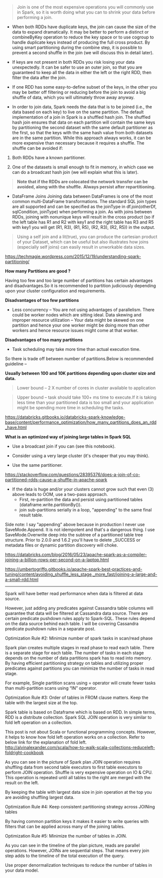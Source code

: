 > Join is one of the most expensive operations you will commonly use in Spark, so it is worth doing what you can to shrink your data before performing a join.



- When both RDDs have duplicate keys, the join can cause the size of the data to expand dramatically. It may be better to perform a distinct or combineByKey operation to reduce the key space or to use cogroup to handle duplicate keys instead of producing the full cross product. By using smart partitioning during the combine step, it is possible to prevent a second shuffle in the join (we will discuss this in detail later).

- If keys are not present in both RDDs you risk losing your data unexpectedly. It can be safer to use an outer join, so that you are guaranteed to keep all the data in either the left or the right RDD, then filter the data after the join.

- If one RDD has some easy-to-define subset of the keys, in the other you may be better off filtering or reducing before the join to avoid a big shuffle of data, which you will ultimately throw away anyway.

- In order to join data, Spark needs the data that is to be joined (i.e., the data based on each key) to live on the same partition. The default implementation of a join in Spark is a shuffled hash join. The shuffled hash join ensures that data on each partition will contain the same keys by partitioning the second dataset with the same default partitioner as the first, so that the keys with the same hash value from both datasets are in the same partition. While this approach always works, it can be more expensive than necessary because it requires a shuffle. The shuffle can be avoided if:

1. Both RDDs have a known partitioner.

2. One of the datasets is small enough to fit in memory, in which case we can do a broadcast hash join (we will explain what this is later).

> **Note that if the RDDs are colocated the network transfer can be avoided, along with the shuffle.**
> **Always persist after repartitioning.**

- DataFrame Joins
Joining data between DataFrames is one of the most common multi-DataFrame transformations. The standard SQL join types are all supported and can be specified as the joinType in df.join(otherDf, sqlCondition, joinType) when performing a join. As with joins between RDDs, joining with nonunique keys will result in the cross product (so if the left table has R1 and R2 with key1 and the right table has R3 and R5 with key1 you will get (R1, R3), (R1, R5), (R2, R3), (R2, R5)) in the output. 

> Using a self join and a lit(true), you can produce the cartesian product of your Dataset, which can be useful but also illustrates how joins (especially self joins) can easily result in unworkable data sizes.


https://techmagie.wordpress.com/2015/12/19/understanding-spark-partitioning/



**How many Partitions are good ?**

Having too few and too large number of partitions has certain advantages and disadvantages.So it is recommended to partition judiciously depending upon your cluster configuration and requirements.

**Disadvantages of too few partitions**

- Less concurrency – You are not using advantages of parallelism. There could be worker nodes which are sitting ideal.
Data skewing and improper resource utilization – Your data might be skewed on one partition and hence your one worker might be doing more than other workers and hence resource issues might come at that worker.


**Disadvantages of too many partitions**

- Task scheduling may take more time than actual execution time.

So there is trade off between number of partitions.Below is recommended guideline –

**Usually between 100 and 10K partitions depending upon cluster size and data.**

> Lower bound – 2 X number of cores in cluster available to application

> Upper bound – task should take 100+ ms time to execute.If it is taking less time than your partitioned data is too small and your application might be spending more time in scheduling the tasks.


https://databricks.gitbooks.io/databricks-spark-knowledge-base/content/performance_optimization/how_many_partitions_does_an_rdd_have.html




**What is an optimized way of joining large tables in Spark SQL**

- Use a broadcast join if you can (see this notebook). 

- Consider using a very large cluster (it's cheaper that you may think).

- Use the same partitioner. 

https://stackoverflow.com/questions/28395376/does-a-join-of-co-partitioned-rdds-cause-a-shuffle-in-apache-spark

- If the data is huge and/or your clusters cannot grow such that even (3) above leads to OOM, use a two-pass approach.
  -  First, re-partition the data and persist using partitioned tables (dataframe.write.partitionBy()).
  -  join sub-partitions serially in a loop, "appending" to the same final result table.

Side note: I say "appending" above because in production I never use SaveMode.Append. It is not idempotent and that's a dangerous thing. I use SaveMode.Overwrite deep into the subtree of a partitioned table tree structure. Prior to 2.0.0 and 1.6.2 you'll have to delete _SUCCESS or metadata files or dynamic partition discovery will choke.





https://databricks.com/blog/2016/05/23/apache-spark-as-a-compiler-joining-a-billion-rows-per-second-on-a-laptop.html


https://umbertogriffo.gitbooks.io/apache-spark-best-practices-and-tuning/content/avoiding_shuffle_less_stage,_more_fast/joining-a-large-and-a-small-rdd.html

----------------------------------------------------------

Spark will have better read performance when data is filtered at data source.

However, just adding any predicates against Cassandra table columns will guarantee that data will be filtered at Cassandra data source. There are certain predicate pushdown rules apply to Spark-SQL. These rules depend on the data source behind each table. I will be covering Cassandra predicate pushdown rules in a separate post.

Optimization Rule #2:  Minimize number of spark tasks in scan/read phase

Spark plan creates multiple stages in read phase to read each table. There is a separate stage for each table. The number of tasks in each stage depends on the number of data partitions spark has to read into memory. By having efficient partitioning strategy on tables and utilizing proper predicates against partitions you can minimize the number of tasks in read stage.

For example, Single partition scans using = operator will create fewer tasks than multi-partition scans using “IN” operator.

Optimization Rule #3:  Order of tables in FROM clause matters. Keep the table with the largest size at the top.

Spark table is based on Dataframe which is based on RDD. In simple terms, RDD is a distribute collection. Spark SQL JOIN operation is very similar to fold left operation on a collection.

This post is not about Scala or functional programming concepts. However, it helps to know how fold left operation works on a collection. Refer to below link for the explanation of fold left. http://alvinalexander.com/scala/how-to-walk-scala-collections-reduceleft-foldright-cookbook

As you can see in the picture of Spark plan JOIN operation requires shuffling data from second table executors to first table executors to perform JOIN operation. Shuffle is very expensive operation on IO & CPU. This operation is repeated until all tables to the right are merged with the result on the left.

By keeping the table with largest data size in join operation at the top you are avoiding shuffling largest data.

Optimization Rule #4:  Keep consistent partitioning strategy across JOINing tables 

By having common partition keys it makes it easier to write queries with filters that can be applied across many of the joining tables.

Optimization Rule #5:  Minimize the number of tables in JOIN.

As you can see in the timeline of the plan picture, reads are parallel operations. However, JOINs are sequential steps. That means every join step adds to the timeline of the total execution of the query.

Use proper denormalization techniques to reduce the number of tables in your data model.
